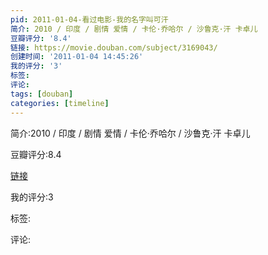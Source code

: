 ```yaml
---
pid: 2011-01-04-看过电影-我的名字叫可汗
简介: 2010 / 印度 / 剧情 爱情 / 卡伦·乔哈尔 / 沙鲁克·汗 卡卓儿
豆瓣评分: '8.4'
链接: https://movie.douban.com/subject/3169043/
创建时间: '2011-01-04 14:45:26'
我的评分: '3'
标签:
评论:
tags: [douban]
categories: [timeline]
---
```

简介:2010 / 印度 / 剧情 爱情 / 卡伦·乔哈尔 / 沙鲁克·汗 卡卓儿

豆瓣评分:8.4

[链接](https://movie.douban.com/subject/3169043/)

我的评分:3

标签:

评论:

